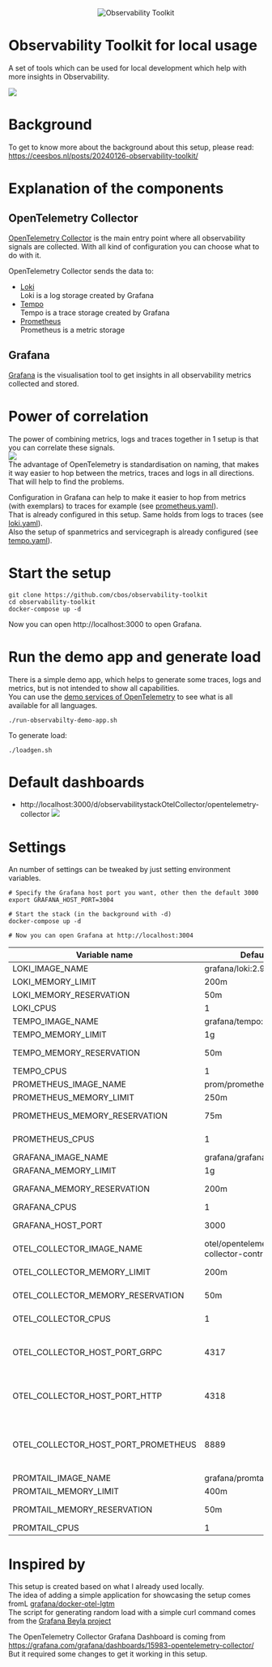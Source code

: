 <div align="center">
  <img src="./docs/logo.png" alt="Observability Toolkit"/>
</div>

# Observability Toolkit for local usage
A set of tools which can be used for local development which help with more insights in Observability.

![](docs/setup.png)

# Background

To get to know more about the background about this setup, please read: https://ceesbos.nl/posts/20240126-observability-toolkit/

# Explanation of the components

## OpenTelemetry Collector
[OpenTelemetry Collector](https://opentelemetry.io/docs/collector/) is the main entry point where all observability signals are collected.
With all kind of configuration you can choose what to do with it.

OpenTelemetry Collector sends the data to:
- [Loki](https://github.com/grafana/loki)   
  Loki is a log storage created by Grafana
- [Tempo](https://github.com/grafana/tempo)   
  Tempo is a trace storage created by Grafana
- [Prometheus](https://github.com/prometheus/prometheus)   
  Prometheus is a metric storage

## Grafana
[Grafana](https://github.com/grafana/grafana) is the visualisation tool to get insights in all observability metrics collected and stored.

# Power of correlation
The power of combining metrics, logs and traces together in 1 setup is that you can correlate these signals.    
![](docs/correlation_between_signals.png)    
The advantage of OpenTelemetry is standardisation on naming, that makes it way easier to hop between the metrics, traces and logs in all directions.
That will help to find the problems.

Configuration in Grafana can help to make it easier to hop from metrics (with exemplars) to traces for example (see [prometheus.yaml](./config/grafana/provisioning/datasources/prometheus.yaml)).    
That is already configured in this setup. Same holds from logs to traces (see [loki.yaml](./config/grafana/provisioning/datasources/loki.yaml)).   
Also the setup of spanmetrics and servicegraph is already configured (see [tempo.yaml](./config/grafana/provisioning/datasources/tempo.yaml)).   

# Start the setup

```shell
git clone https://github.com/cbos/observability-toolkit
cd observability-toolkit
docker-compose up -d 

```
Now you can open http://localhost:3000 to open Grafana.

# Run the demo app and generate load
There is a simple demo app, which helps to generate some traces, logs and metrics, but is not intended to show all capabilities.    
You can use the [demo services of OpenTelemetry](https://opentelemetry.io/docs/demo/) to see what is all available for all languages.

```shell
./run-observabilty-demo-app.sh 
```

To generate load:
```shell
./loadgen.sh 
```

# Default dashboards
- http://localhost:3000/d/observabilitystackOtelCollector/opentelemetry-collector
![](docs/opentelemetry_collector_dashboard.png)

# Settings 

An number of settings can be tweaked by just setting environment variables.

```shell
# Specify the Grafana host port you want, other then the default 3000
export GRAFANA_HOST_PORT=3004

# Start the stack (in the background with -d)
docker-compose up -d 

# Now you can open Grafana at http://localhost:3004
```

| Variable name                        | Default                                     | Description                                                                                                             |
|--------------------------------------|---------------------------------------------|-------------------------------------------------------------------------------------------------------------------------|  
| LOKI_IMAGE_NAME                      | grafana/loki:2.9.5                          | Loki docker image                                                                                                       |
| LOKI_MEMORY_LIMIT                    | 200m                                        | Memory limit for Loki                                                                                                   |
| LOKI_MEMORY_RESERVATION              | 50m                                         | Memory reservation for Loki                                                                                             |
| LOKI_CPUS                            | 1                                           | Number of CPUs for Loki                                                                                                 |
| TEMPO_IMAGE_NAME                     | grafana/tempo:2.4.2                         | Tempo docker image                                                                                                      |
| TEMPO_MEMORY_LIMIT                   | 1g                                          | Memory limit for Tempo                                                                                                  |
| TEMPO_MEMORY_RESERVATION             | 50m                                         | Memory reservation for Tempo                                                                                            |
| TEMPO_CPUS                           | 1                                           | Number of CPUs for Tempo                                                                                                |
| PROMETHEUS_IMAGE_NAME                | prom/prometheus:v2.49.1                     | Prometheus docker image                                                                                                 |
| PROMETHEUS_MEMORY_LIMIT              | 250m                                        | Memory limit for Prometheus                                                                                             |
| PROMETHEUS_MEMORY_RESERVATION        | 75m                                         | Memory reservation for Prometheus                                                                                       |
| PROMETHEUS_CPUS                      | 1                                           | Number of CPUs for Prometheus                                                                                           |
| GRAFANA_IMAGE_NAME                   | grafana/grafana:10.4.0                      | Grafana docker image                                                                                                    |
| GRAFANA_MEMORY_LIMIT                 | 1g                                          | Memory limit for Grafana                                                                                                |
| GRAFANA_MEMORY_RESERVATION           | 200m                                        | Memory reservation for Grafana                                                                                          |
| GRAFANA_CPUS                         | 1                                           | Number of CPUs for Grafana                                                                                              |
| GRAFANA_HOST_PORT                    | 3000                                        | Port on host on which Grafana will be available                                                                         |
| OTEL_COLLECTOR_IMAGE_NAME            | otel/opentelemetry-collector-contrib:0.96.0 | OpenTelemetry Collector docker image                                                                                    |
| OTEL_COLLECTOR_MEMORY_LIMIT          | 200m                                        | Memory limit of OpenTelemetry Collector                                                                                 |
| OTEL_COLLECTOR_MEMORY_RESERVATION    | 50m                                         | Memory reservation for OpenTelemetry Collector                                                                          |
| OTEL_COLLECTOR_CPUS                  | 1                                           | Number of CPUs for OpenTelemetry Collector                                                                              |
| OTEL_COLLECTOR_HOST_PORT_GRPC        | 4317                                        | Port on host on which OpenTelemetry Collector will be available for OTLP format with GRPC                               |
| OTEL_COLLECTOR_HOST_PORT_HTTP        | 4318                                        | Port on host on which OpenTelemetry Collector will be available for OTLP format with HTTP                               |
| OTEL_COLLECTOR_HOST_PORT_PROMETHEUS  | 8889                                        | Port on host on which OpenTelemetry Collector will listen to expose prometheus data, like http://localhost:8889/metrics |
| PROMTAIL_IMAGE_NAME                  | grafana/promtail:2.9.5                      | Promtail docker image                                                                                                   |
| PROMTAIL_MEMORY_LIMIT                | 400m                                        | Memory limit of Promtail                                                                                                |
| PROMTAIL_MEMORY_RESERVATION          | 50m                                         | Memory reservation for Promtail                                                                                         |
| PROMTAIL_CPUS                        | 1                                           | Number of CPUs for Promtail                                                                                             |


# Inspired by 

This setup is created based on what I already used locally.    
The idea of adding a simple application for showcasing the setup comes fromL [grafana/docker-otel-lgtm](https://github.com/grafana/docker-otel-lgtm)    
The script for generating random load with a simple curl command comes from the [Grafana Beyla project](https://github.com/grafana/beyla/blob/main/examples/greeting-apps/loadgen.sh)

The OpenTelemetry Collector Grafana Dashboard is coming from
https://grafana.com/grafana/dashboards/15983-opentelemetry-collector/    
But it required some changes to get it working in this setup.
